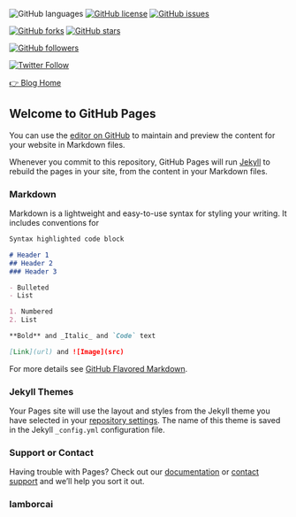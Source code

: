 
![GitHub languages](https://img.shields.io/github/languages/count/lanbery/lanbery.github.io.svg?logoColor=%23D64411&style=social)
[![GitHub license](https://img.shields.io/github/license/lanbery/lanbery.github.io.svg)](https://github.com/lanbery/lanbery.github.io/blob/master/LICENSE)
[![GitHub issues](https://img.shields.io/github/issues/lanbery/lanbery.github.io.svg)](https://github.com/lanbery/lanbery.github.io/issues)

[![GitHub forks](https://img.shields.io/github/forks/lanbery/lanbery.github.io.svg)](https://github.com/NBSChain/nbschain.github.io/network)
[![GitHub stars](https://img.shields.io/github/stars/lanbery/lanbery.github.io.svg)](https://github.com/NBSChain/nbschain.github.io/stargazers)


[![GitHub followers](https://img.shields.io/github/followers/espadrine.svg?style=social&label=Follow)](https://github.com/NBSChain?tab=following)

[![Twitter Follow](https://img.shields.io/twitter/follow/lamborCai.svg?style=social)](https://twitter.com/lamborCai)

[👉 Blog Home](https://lanbery.github.io)

## Welcome to GitHub Pages

You can use the [editor on GitHub](https://github.com/lanbery/lanbery.github.io/edit/master/README.md) to maintain and preview the content for your website in Markdown files.

Whenever you commit to this repository, GitHub Pages will run [Jekyll](https://jekyllrb.com/) to rebuild the pages in your site, from the content in your Markdown files.

### Markdown

Markdown is a lightweight and easy-to-use syntax for styling your writing. It includes conventions for

```markdown
Syntax highlighted code block

# Header 1
## Header 2
### Header 3

- Bulleted
- List

1. Numbered
2. List

**Bold** and _Italic_ and `Code` text

[Link](url) and ![Image](src)
```

For more details see [GitHub Flavored Markdown](https://guides.github.com/features/mastering-markdown/).

### Jekyll Themes

Your Pages site will use the layout and styles from the Jekyll theme you have selected in your [repository settings](https://github.com/lanbery/lanbery.github.io/settings). The name of this theme is saved in the Jekyll `_config.yml` configuration file.

### Support or Contact

Having trouble with Pages? Check out our [documentation](https://help.github.com/categories/github-pages-basics/) or [contact support](https://github.com/contact) and we’ll help you sort it out.


### lamborcai

